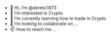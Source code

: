 - 👋 Hi, I’m @derekc1873
- 👀 I’m interested in Crypto
- 🌱 I’m currently learning how to trade in Crypto
- 💞️ I’m looking to collaborate on ...
- 📫 How to reach me ...

<!---
derekc1873/derekc1873 is a ✨ special ✨ repository because its `README.md` (this file) appears on your GitHub profile.
You can click the Preview link to take a look at your changes.
--->
